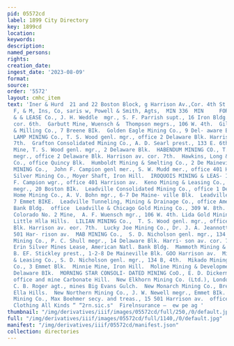 ```yaml
---
pid: 05572cd
label: 1899 City Directory
key: 1899cd
location: 
keywords: 
description: 
named_persons: 
rights: 
creation_date: 
ingest_date: '2023-08-09'
format: 
source: 
order: '5572'
layout: cmhc_item
text: 'Iner & Hurd  21 and 22 Boston Block, g Harrison Av.,Cor. 4th St.     Springfield
  F, & M, Ins, Co, saris w, Powell & Smith, Agts,  MIN 336  MIN     FOREST QUEEN MINING
  & & LEASE Co., J. H. Weddle  mgr., S. F. Parrish supt., 16 Iron Bldg. Harrison av.
  cor. 6th.  Garbutt Mine, Wuensch &  Thompson megrs., 106 W. 4th.  Gilman Mining
  & Milling Co., 7 Breene BIk.  Golden Eagle Mining Co., 9 Del- aware Bik.  GOLDEN
  LAMP MINING Co., T. S. Wood genl. mgr., office 2 Delaware Blk. Harrison av. eor.
  7th.  Grafton Consolidated Mining Co., A. D. Searl prest., 133 E. 6th.  Greenback
  Mine, T. S. Wood genl. mgr., 2 Delaware Blk.  HABENDUM MINING CO., T. S. Wood genl.
  megr., office 2 Delaware Blk. Harrison av. cor. 7th.  Hawkins, Long & Derry Mining
  Co., office Quincy Blk.  Humboldt Mining & Smelting Co., 2 De Maineville Blk.  IBEX
  MINING Co.,  John F. Campion genl mer., S. W. Mudd mer., office 401 Harrison av.  Iron
  Silver Mining Co., Moyer Shaft, Iron Hill.  IROQUOIS MINING & LEAS- ING cO., John
  F. Campion wgr., office 401 Harrison av.  Keno Mining & Leasing Co., J. F. Horner
  megr., 20 Boston BIk.  Leadville Consolidated Mining Co., office 1 Delaware Blk.  Leadville
  Home Mining Co., A. V. Bohn mgr., 6-7 De Maine- ville Blk.  Leadville Mining Co.,
  7 Emmet BIKE.  Leadville Tunneling, Mining & Drainage Co., office American Natl.
  Bank Bldg.  office  Leadville & Chicago Gold Mining Co., 309 W. 8th. Leadville &
  Colorado No. 2 Mine,  A. F. Wuensch mgr., 106 W. 4th. Lida Gold Mining Co., Breece  and
  Little Hlla Hills.  LILIAN MINING Co.,  T. S. Wood genl. mgr., office 2 Delaware
  Blk. Harrison av. eor. 7th.  Lucky Joe Mining Co., Dr. J. A. Jeannotte vice prest.,
  501 Har- rison av.  MAB MINING Co.,  S. D. Nicholson genl. mgr., 134 E. 4th.  Mahala
  Mining Co., P. C. Shull megr., 14 Delaware Blk. Harri- son av. cor. 7th.  Maid of
  Erin Silver Mines Lease, American Natl. Bank Bldg.  Mammoth Mining & Milling Co.,
  B. EF. Stickley prest., 1-2-8 De Maineville Blk. GOO Harrison av.  Midas Mining
  & Leasing Co., S. D. Nicholson genl. mgr., 134 B, 4th.  Mikado Mining & Smelting
  Co., 3 Emmet Blk.  Minnie Mine, Iron Hill.  Moline Mining & Development Co., 14
  Delaware BIk.  MORNING STAR CONSOLI- DATED MINING CoO., E. D. Dickerman genl. megr.,
  office and mine Carbonate Hill.  New Elkhorn Mining Co. (Ltd.), London, England,
  C. B. Roger agt., mines Big Evans Gulch.  New Monarch Mining Co., Breece and Little
  Ella Hills.  New Northern Mining Co., J. W. Newell megr., Emmet BIk.  New Tiger
  Mining Co., Max Boehmer secy. and treas., 15 501 Harrison av.  office and mine  Bicycling
  Clothing All Kinds “ “2rn.sic.s"  Firelnsurance —  ew pe ag '
thumbnail: "/img/derivatives/iiif/images/05572cd/full/250,/0/default.jpg"
full: "/img/derivatives/iiif/images/05572cd/full/1140,/0/default.jpg"
manifest: "/img/derivatives/iiif/05572cd/manifest.json"
collection: directories
---
```

